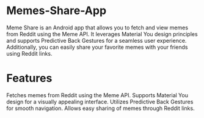 # Memes-Share-App

Meme Share is an Android app that allows you to fetch and view memes from Reddit using the Meme API. It leverages Material You design principles and supports Predictive Back Gestures for a seamless user experience. Additionally, you can easily share your favorite memes with your friends using Reddit links.

# Features

Fetches memes from Reddit using the Meme API.
Supports Material You design for a visually appealing interface.
Utilizes Predictive Back Gestures for smooth navigation.
Allows easy sharing of memes through Reddit links.
